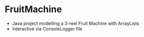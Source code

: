 # FruitMachine

* Java project modelling a 3-reel Fruit Machine with ArrayLists
* Interactive via ConsoleLogger file
